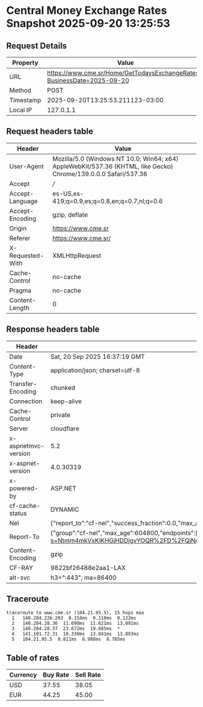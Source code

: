 # Central Money Exchange Rates Snapshot 2025-09-20 13:25:53
## Request Details

| Property | Value |
|----------|-------|
| URL | https://www.cme.sr/Home/GetTodaysExchangeRates/?BusinessDate=2025-09-20 |
| Method | POST |
| Timestamp | 2025-09-20T13:25:53.211123-03:00 |
| Local IP | 127.0.1.1 |
    
## Request headers table

| Header | Value |
|--------|-------|
| User-Agent | Mozilla/5.0 (Windows NT 10.0; Win64; x64) AppleWebKit/537.36 (KHTML, like Gecko) Chrome/139.0.0.0 Safari/537.36 |
| Accept | */* |
| Accept-Language | es-US,es-419;q=0.9,es;q=0.8,en;q=0.7,nl;q=0.6 |
| Accept-Encoding | gzip, deflate |
| Origin | https://www.cme.sr |
| Referer | https://www.cme.sr/ |
| X-Requested-With | XMLHttpRequest |
| Cache-Control | no-cache |
| Pragma | no-cache |
| Content-Length | 0 |

    
## Response headers table
| Header | Value |
|--------|-------|
| Date | Sat, 20 Sep 2025 16:37:19 GMT |
| Content-Type | application/json; charset=utf-8 |
| Transfer-Encoding | chunked |
| Connection | keep-alive |
| Cache-Control | private |
| Server | cloudflare |
| x-aspnetmvc-version | 5.2 |
| x-aspnet-version | 4.0.30319 |
| x-powered-by | ASP.NET |
| cf-cache-status | DYNAMIC |
| Nel | {"report_to":"cf-nel","success_fraction":0.0,"max_age":604800} |
| Report-To | {"group":"cf-nel","max_age":604800,"endpoints":[{"url":"https://a.nel.cloudflare.com/report/v4?s=Ntmm4mkVxKiKHGjHDDjgvYOQR%2FD%2FQjNe%2BWSXo59eNVhiXESyF4NvpVPisHldEXb69qfhEhDEx4tFo9Mt61%2ByWwam3dYXdazpPWI%3D"}]} |
| Content-Encoding | gzip |
| CF-RAY | 9822bf26488e2aa1-LAX |
| alt-svc | h3=":443"; ma=86400 |

## Traceroute 

```
traceroute to www.cme.sr (104.21.95.5), 15 hops max
  1   140.204.226.203  0.154ms  0.118ms  0.122ms 
  2   140.204.28.36  11.690ms  11.621ms  13.091ms 
  3   140.204.28.37  23.672ms  19.685ms  * 
  4   141.101.72.31  18.330ms  13.841ms  13.893ms 
  5   104.21.95.5  8.811ms  8.988ms  8.785ms 

```


## Table of rates

| Currency | Buy Rate | Sell Rate |
|----------|----------|-----------|
| USD | 37.55 | 38.05 |
| EUR | 44.25 | 45.00 |
